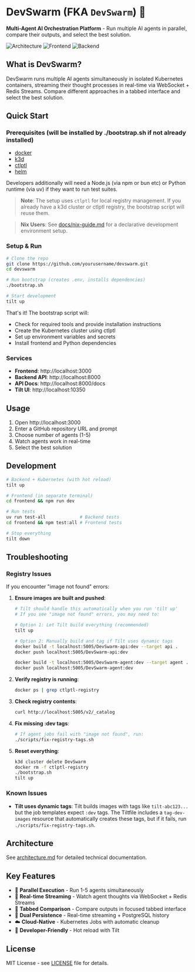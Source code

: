 # DevSwarm (FKA `DevSwarm`) 🚀

**Multi-Agent AI Orchestration Platform** - Run multiple AI agents in parallel, compare their outputs, and select the best solution.

![Architecture](https://img.shields.io/badge/Architecture-Kubernetes%20Native-blue)
![Frontend](https://img.shields.io/badge/Frontend-Next.js%2015-black)
![Backend](https://img.shields.io/badge/Backend-FastAPI-green)

## What is DevSwarm?

DevSwarm runs multiple AI agents simultaneously in isolated Kubernetes containers, streaming their thought processes in real-time via WebSocket + Redis Streams. Compare different approaches in a tabbed interface and select the best solution.

## Quick Start

### Prerequisites (will be installed by ./bootstrap.sh if not already installed)
- [docker](https://www.docker.com/)
- [k3d](https://k3d.io/stable/)
- [ctlptl](https://github.com/tilt-dev/ctlptl)
- [helm](https://helm.sh/)

Developers additionally will need a Node.js (via npm or bun etc) or Python runtime (via uv) if they want to run test suites.


> **Note**: The setup uses `ctlptl` for local registry management. If you already have a k3d cluster or ctlptl registry, the bootstrap script will reuse them.

> **Nix Users**: See [docs/nix-guide.md](docs/nix-guide.md) for a declarative development environment setup.

### Setup & Run

```bash
# Clone the repo
git clone https://github.com/yourusername/devswarm.git
cd devswarm

# Run bootstrap (creates .env, installs dependencies)
./bootstrap.sh

# Start development
tilt up
```

That's it! The bootstrap script will:
- Check for required tools and provide installation instructions
- Create the Kubernetes cluster using ctlptl
- Set up environment variables and secrets
- Install frontend and Python dependencies

### Services

- **Frontend**: http://localhost:3000
- **Backend API**: http://localhost:8000
- **API Docs**: http://localhost:8000/docs
- **Tilt UI**: http://localhost:10350

## Usage

1. Open http://localhost:3000
2. Enter a GitHub repository URL and prompt
3. Choose number of agents (1-5)
4. Watch agents work in real-time
5. Select the best solution

## Development

```bash
# Backend + Kubernetes (with hot reload)
tilt up

# Frontend (in separate terminal)
cd frontend && npm run dev

# Run tests
uv run test-all             # Backend tests
cd frontend && npm test:all # Frontend tests

# Stop everything
tilt down
```

## Troubleshooting

### Registry Issues

If you encounter "image not found" errors:

1. **Ensure images are built and pushed**:
   ```bash
   # Tilt should handle this automatically when you run 'tilt up'
   # If you see "image not found" errors, you may need to:
   
   # Option 1: Let Tilt build everything (recommended)
   tilt up
   
   # Option 2: Manually build and tag if Tilt uses dynamic tags
   docker build -t localhost:5005/DevSwarm-api:dev --target api .
   docker push localhost:5005/DevSwarm-api:dev
   
   docker build -t localhost:5005/DevSwarm-agent:dev --target agent .
   docker push localhost:5005/DevSwarm-agent:dev
   ```

2. **Verify registry is running**:
   ```bash
   docker ps | grep ctlptl-registry
   ```

3. **Check registry contents**:
   ```bash
   curl http://localhost:5005/v2/_catalog
   ```

4. **Fix missing :dev tags**:
   ```bash
   # If agent jobs fail with "image not found", run:
   ./scripts/fix-registry-tags.sh
   ```

5. **Reset everything**:
   ```bash
   k3d cluster delete DevSwarm
   docker rm -f ctlptl-registry
   ./bootstrap.sh
   tilt up
   ```

### Known Issues

- **Tilt uses dynamic tags**: Tilt builds images with tags like `tilt-abc123...` but the job templates expect `:dev` tags. The Tiltfile includes a `tag-dev-images` resource that automatically creates these tags, but if it fails, run `./scripts/fix-registry-tags.sh`.

## Architecture

See [architecture.md](_docs/architecture.md) for detailed technical documentation.

## Key Features

- 🔄 **Parallel Execution** - Run 1-5 agents simultaneously
- 📡 **Real-time Streaming** - Watch agent thoughts via WebSocket + Redis Streams
- 🎯 **Tabbed Comparison** - Compare outputs in focused tabbed interface
- 💾 **Dual Persistence** - Real-time streaming + PostgreSQL history
- ☁️ **Cloud-Native** - Kubernetes Jobs with automatic cleanup
- 🔧 **Developer-Friendly** - Hot reload with Tilt

## License

MIT License - see [LICENSE](LICENSE) file for details.